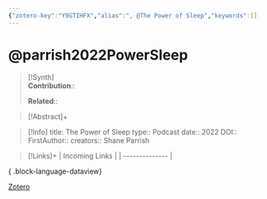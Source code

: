 ```yaml
---
{"zotero-key":"Y9GTIHFX","alias":", @The Power of Sleep","keywords":[],"FirstAuthor":"[[ Shane Parrish]]","tags":["source/podcast"],"dg-publish":true,"permalink":"/sources/podcasts/parrish2022-power-sleep/","dgPassFrontmatter":true}
---
```


# @parrish2022PowerSleep

>[!Synth]  
>**Contribution**::  
>  
>**Related**:: 
>  

> [!Abstract]+
> 

> [!Info]
> title: The Power of Sleep
> type:: Podcast
> date:: 2022
> DOI:: 
> FirstAuthor:: 
> creators:: Shane Parrish

> [!Links]+
>  | Incoming Links |
> | -------------- |
> 
{ .block-language-dataview}


[Zotero](zotero://select/library/items/Y9GTIHFX) 
